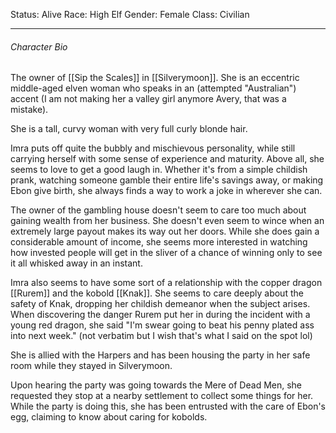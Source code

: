 Status: Alive
Race: High Elf
Gender: Female
Class: Civilian

---
###### Character Bio
The owner of [[Sip the Scales]] in [[Silverymoon]]. She is an eccentric middle-aged elven woman who speaks in an (attempted "Australian") accent (I am not making her a valley girl anymore Avery, that was a mistake).

She is a tall, curvy woman with very full curly blonde hair.

Imra puts off quite the bubbly and mischievous personality, while still carrying herself with some sense of experience and maturity. Above all, she seems to love to get a good laugh in. Whether it's from a simple childish prank, watching someone gamble their entire life's savings away, or making Ebon give birth, she always finds a way to work a joke in wherever she can.

The owner of the gambling house doesn't seem to care too much about gaining wealth from her business. She doesn't even seem to wince when an extremely large payout makes its way out her doors. While she does gain a considerable amount of income, she seems more interested in watching how invested people will get in the sliver of a chance of winning only to see it all whisked away in an instant.

Imra also seems to have some sort of a relationship with the copper dragon [[Rurem]] and the kobold [[Knak]]. She seems to care deeply about the safety of Knak, dropping her childish demeanor when the subject arises. When discovering the danger Rurem put her in during the incident with a young red dragon, she said "I'm swear going to beat his penny plated ass into next week." (not verbatim but I wish that's what I said on the spot lol)

She is allied with the Harpers and has been housing the party in her safe room while they stayed in Silverymoon.

Upon hearing the party was going towards the Mere of Dead Men, she requested they stop at a nearby settlement to collect some things for her. While the party is doing this, she has been entrusted with the care of Ebon's egg, claiming to know about caring for kobolds.